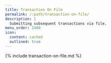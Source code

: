 ```yaml
---
title: Transaction On File
permalink: /:path/transaction-on-file/
description: |
  Submitting subsequent transactions via file.
menu_order: 2400
icon:
  content: cached
  outlined: true
---
```


{% include transaction-on-file.md %}
